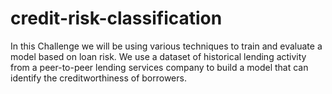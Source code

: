 # credit-risk-classification
In this Challenge we will be using various techniques to train and evaluate a model based on loan risk. We use a dataset of historical lending activity from a peer-to-peer lending services company to build a model that can identify the creditworthiness of borrowers.


